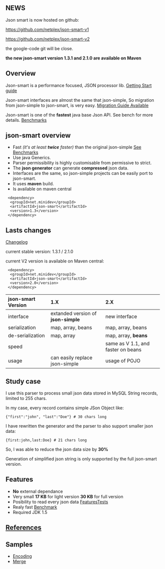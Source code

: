 ## NEWS ##

Json smart is now hosted on github:

https://github.com/netplex/json-smart-v1

https://github.com/netplex/json-smart-v2

the google-code git will be close.

**the new json-smart version 1.3.1 and 2.1.0 are available on Maven**


## Overview ##
Json-smart is a performance focused, JSON processor lib.
[Getting Start guide](GettingStart.md)

Json-smart interfaces are almost the same that json-simple, So migration from json-simple to json-smart, is very easy. [Migration Guide Available](http://code.google.com/p/json-smart/wiki/MigratingFromJsonSimpleToJsonSmart)

Json-smart is one of the **fastest** java base Json API.
See bench for more details. [Benchmarks](http://code.google.com/p/json-smart/wiki/Benchmark)

## json-smart overview ##
  * Fast _(it's at least **twice** faster)_ than the original json-simple [See Benchmarks](http://code.google.com/p/json-smart/wiki/Benchmark)
  * Use java Generics.
  * Parser permissibility is highly customisable from permissive to strict.
  * The **json generator** can generate **compressed** json data.
  * Interfaces are the same, so json-simple projects can be easily port to json-smart.
  * It uses **maven** build.
  * Is available on maven central
```
 <dependency>
  <groupId>net.minidev</groupId>
  <artifactId>json-smart</artifactId>
  <version>1.3</version>
 </dependency>
```

## Lasts changes ##
[Changelog](http://code.google.com/p/json-smart/wiki/Changelog)

current stable version: 1.3.1 / 2.1.0

current V2 version is available on Maven central:
```
 <dependency>
  <groupId>net.minidev</groupId>
  <artifactId>json-smart</artifactId>
  <version>2.0</version>
 </dependency>
```

| json-smart Version | **1.X** | **2.X** |
|:-------------------|:--------|:--------|
| interface          | extanded version of **json-simple** | new interface |
| serialization      | map, array, beans | map, array, beans |
| de-serialization   | map, array | map, array, **beans** |
| speed              |         | same as V 1.1, and faster on beans |
| usage              | can easily replace json-simple | usage of POJO |

## Study case ##

I use this parser to process small json data stored in MySQL String records, limited to 255 chars.

In my case, every record contains simple JSon Object like:
```
{"first":"john", "last":"Doe"} # 30 chars long
```

I have rewritten the generator and the parser to also support smaller json data:

```
{first:john,last:Doe} # 21 chars long
```

So, I was able to reduce the json data size by **30%**

Generation of simplified json string is only supported by the full json-smart version.


## Features ##
  * **No** external dependance
  * Very small **17 KB** for light version **30 KB** for full version
  * Posibility to read every json data [FeaturesTests](http://code.google.com/p/json-smart/wiki/FeaturesTests)
  * Realy fast [Benchmark](http://code.google.com/p/json-smart/wiki/Benchmark)
  * Required JDK 1.5

## [References](References.md) ##

## Samples ##
  * [Encoding](http://code.google.com/p/json-smart/wiki/EncodingSamples)
  * [Merge](http://code.google.com/p/json-smart/wiki/MergeSample)